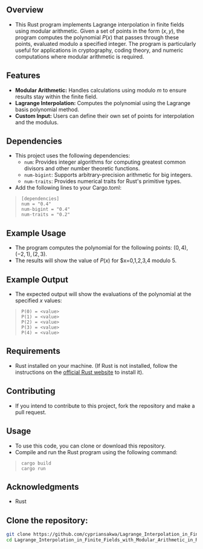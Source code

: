 ## Overview
- This Rust program implements Lagrange interpolation in finite fields using modular arithmetic. Given a set of points in the form $(x,y)$, the program computes the polynomial $P(x)$ that passes through these points, evaluated modulo a specified integer. The program is particularly useful for applications in cryptography, coding theory, and numeric computations where modular arithmetic is required.
## Features
 - **Modular Arithmetic:** Handles calculations using modulo $m$ to ensure results stay within the finite field.
 - **Lagrange Interpolation:** Computes the polynomial using the Lagrange basis polynomial method.
 - **Custom Input:** Users can define their own set of points for interpolation and the modulus.
## Dependencies
- This project uses the following dependencies:
  - `num`: Provides integer algorithms for computing greatest common divisors and other number theoretic functions.
  - `num-bigint`: Supports arbitrary-precision arithmetic for big integers.
  - `num-traits`: Provides numerical traits for Rust's primitive types.
- Add the following lines to your Cargo.toml:
>```
>[dependencies]
>num = "0.4"
>num-bigint = "0.4"
>num-traits = "0.2"
## Example Usage
- The program computes the polynomial for the following points: $(0,4),(-2,1),(2,3)$.
- The results will show the value of $P(x)$ for $x=0,1,2,3,4 modulo $5$.
## Example Output
- The expected output will show the evaluations of the polynomial at the specified $x$ values:
>```
>P(0) = <value>
>P(1) = <value>
>P(2) = <value>
>P(3) = <value>
>P(4) = <value>
  
## Requirements
- Rust installed on your machine. (If Rust is not installed, follow the instructions on the [official Rust website](https://www.rust-lang.org/tools/install) to install it).

## Contributing
  - If you intend to contribute to this project, fork the repository and make a pull request.

## Usage
- To use this code, you can clone or download this repository.
- Compile and run the Rust program using the following command:
>```
>cargo build
>cargo run
## Acknowledgments
- Rust

## Clone the repository:

   ```bash
   git clone https://github.com/cypriansakwa/Lagrange_Interpolation_in_Finite_Fields_with_Modular_Arithmetic_in_Rust.git
   cd Lagrange_Interpolation_in_Finite_Fields_with_Modular_Arithmetic_in_Rust
